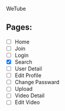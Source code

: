 WeTube

## Pages:

- [ ] Home
- [ ] Join
- [ ] Login
- [x] Search
- [ ] User Detail
- [ ] Edit Profile
- [ ] Change Passward
- [ ] Upload
- [ ] Video Detail
- [ ] Edit Video
